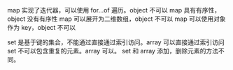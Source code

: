 map 实现了迭代器，可以使用 for...of 遍历。object 不可以
map 具有有序性，object 没有有序性
map 可以展开为二维数组，object 不可以
map 可以使用对象作为 key，object 不可以

set 是基于键的集合，不能通过直接通过索引访问。array 可以直接通过索引访问
set 不可以包含重复的元素。array 可以。
set 和 array 添加，删除元素的方法不同。
